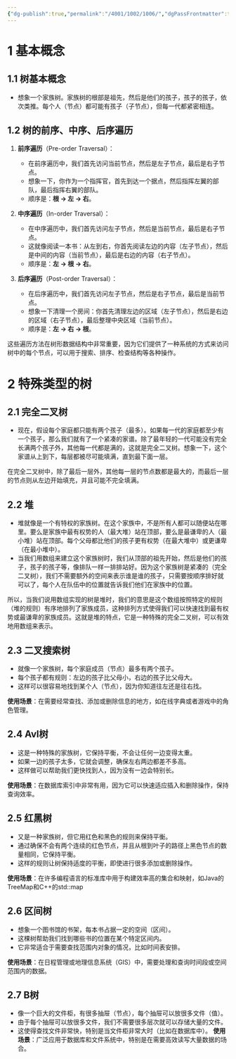 ```yaml
---
{"dg-publish":true,"permalink":"/4001/1002/1006/","dgPassFrontmatter":true}
---
```



# 1 基本概念

## 1.1 树基本概念

   - 想象一个家族树。家族树的根部是祖先，然后是他们的孩子，孩子的孩子，依次类推。每个人（节点）都可能有孩子（子节点），但每一代都紧密相连。

## 1.2 树的前序、中序、后序遍历

1. **前序遍历**（Pre-order Traversal）：
   - 在前序遍历中，我们首先访问当前节点，然后是左子节点，最后是右子节点。
   - 想象一下，你作为一个指挥官，首先到达一个据点，然后指挥左翼的部队，最后指挥右翼的部队。
   - 顺序是：**根 → 左 → 右**。

2. **中序遍历**（In-order Traversal）：
   - 在中序遍历中，我们首先访问左子节点，然后是当前节点，最后是右子节点。
   - 这就像阅读一本书：从左到右，你首先阅读左边的内容（左子节点），然后是中间的内容（当前节点），最后是右边的内容（右子节点）。
   - 顺序是：**左 → 根 → 右**。

3. **后序遍历**（Post-order Traversal）：
   - 在后序遍历中，我们首先访问左子节点，然后是右子节点，最后是当前节点。
   - 想象一下清理一个房间：你首先清理左边的区域（左子节点），然后是右边的区域（右子节点），最后整理中央区域（当前节点）。
   - 顺序是：**左 → 右 → 根**。

这些遍历方法在树形数据结构中非常重要，因为它们提供了一种系统的方式来访问树中的每个节点，可以用于搜索、排序、检查结构等各种操作。

# 2 特殊类型的树

## 2.1 完全二叉树

   - 现在，假设每个家庭都只能有两个孩子（最多）。如果每一代的家庭都至少有一个孩子，那么我们就有了一个紧凑的家谱。除了最年轻的一代可能没有完全长满两个孩子外，其他每一代都是满的，这就是完全二叉树。想象一下，这个家谱从上到下，每层都被尽可能填满，直到最下面一层。

在完全二叉树中，除了最后一层外，其他每一层的节点数都是最大的，而最后一层的节点则从左边开始填充，并且可能不完全填满。

## 2.2 堆

   - 堆就像是一个有特权的家族树。在这个家族中，不是所有人都可以随便站在哪里。要么是家族中最有权势的人（最大堆）站在顶部，要么是最谦卑的人（最小堆）站在顶部。每个父母都比他们的孩子更有权势（在最大堆中）或更谦卑（在最小堆中）。
   - 当我们用数组来建立这个家族树时，我们从顶部的祖先开始，然后是他们的孩子，孩子的孩子等，像排队一样一排排站好。因为这个家族树是紧凑的（完全二叉树），我们不需要额外的空间来表示谁是谁的孩子，只需要按顺序排好就可以了，每个人在队伍中的位置就告诉我们他们在家族中的位置。

所以，当我们说用数组实现的树是堆时，我们的意思是这个数组按照特定的规则（堆的规则）有序地排列了家族成员，这种排列方式使得我们可以快速找到最有权势或最谦卑的家族成员。这就是堆的特点，它是一种特殊的完全二叉树，可以有效地用数组来表示。

## 2.3 二叉搜索树

   - 就像一个家族树，每个家庭成员（节点）最多有两个孩子。
   - 每个孩子都有规则：左边的孩子比父母小，右边的孩子比父母大。
   - 这样可以很容易地找到某个人（节点），因为你知道往左还是往右找。

**使用场景**：在需要经常查找、添加或删除信息的地方，如在线字典或者游戏中的角色管理。

## 2.4 Avl树

   - 这是一种特殊的家族树，它保持平衡，不会让任何一边变得太重。
   - 如果一边的孩子太多，它就会调整，确保左右两边都差不多高。
   - 这样做可以帮助我们更快找到人，因为没有一边会特别长。

**使用场景**：在数据库索引中非常有用，因为它可以快速适应插入和删除操作，保持查询效率。

## 2.5 红黑树

   - 又是一种家族树，但它用红色和黑色的规则来保持平衡。
   - 通过确保不会有两个连续的红色节点，并且从根到叶子的路径上黑色节点的数量相同，它保持平衡。
   - 这样的规则让树保持适度的平衡，即使进行很多添加或删除操作。

**使用场景**：在许多编程语言的标准库中用于构建效率高的集合和映射，如Java的TreeMap和C++的std::map

## 2.6 区间树

   - 想象一个图书馆的书架，每本书占据一定的空间（区间）。
   - 这棵树帮助我们找到哪些书的位置在某个特定区间内。
   - 它非常适合于需要查找范围内对象的情况，比如时间表安排。

**使用场景**：在日程管理或地理信息系统（GIS）中，需要处理和查询时间段或空间范围内的数据。

## 2.7 B树

   - 像一个巨大的文件柜，有很多抽屉（节点），每个抽屉可以放很多文件（值）。
   - 由于每个抽屉可以放很多文件，我们不需要很多层次就可以存储大量的文件。
   - 这使得查找文件非常快，特别是当文件柜非常大时（比如在数据库中）。
**使用场景**：广泛应用于数据库和文件系统中，特别是在需要高效读写大量数据的场合。
